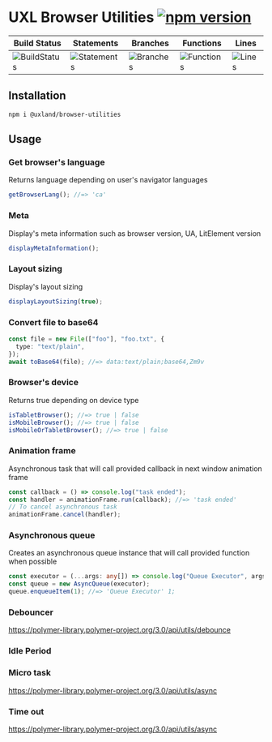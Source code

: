 # UXL Browser Utilities [![npm version](https://badge.fury.io/js/%40uxland%2Fbrowser-utilities.svg)](https://badge.fury.io/js/%40uxland%2Fbrowser-utilities)

| Build Status                                    | Statements                                    | Branches                                  | Functions                                   | Lines                               |
| ----------------------------------------------- | --------------------------------------------- | ----------------------------------------- | ------------------------------------------- | ----------------------------------- |
| ![BuildStatus](#buildstatus# "Building Status") | ![Statements](https://img.shields.io/badge/Coverage-92.19%25-brightgreen.svg "Make me better!") | ![Branches](https://img.shields.io/badge/Coverage-70.37%25-red.svg "Make me better!") | ![Functions](https://img.shields.io/badge/Coverage-79.17%25-red.svg "Make me better!") | ![Lines](https://img.shields.io/badge/Coverage-93.1%25-brightgreen.svg "Make me better!") |

## Installation

`npm i @uxland/browser-utilities`

## Usage

### Get browser's language

Returns language depending on user's navigator languages

```typescript
getBrowserLang(); //=> 'ca'
```

### Meta

Display's meta information such as browser version, UA, LitElement version

```typescript
displayMetaInformation();
```

### Layout sizing

Display's layout sizing

```typescript
displayLayoutSizing(true);
```

### Convert file to base64

```typescript
const file = new File(["foo"], "foo.txt", {
  type: "text/plain",
});
await toBase64(file); //=> data:text/plain;base64,Zm9v
```

### Browser's device

Returns true depending on device type

```typescript
isTabletBrowser(); //=> true | false
isMobileBrowser(); //=> true | false
isMobileOrTabletBrowser(); //=> true | false
```

### Animation frame

Asynchronous task that will call provided callback in next window animation frame

```typescript
const callback = () => console.log("task ended");
const handler = animationFrame.run(callback); //=> 'task ended'
// To cancel asynchronous task
animationFrame.cancel(handler);
```

### Asynchronous queue

Creates an asynchronous queue instance that will call provided function when possible

```typescript
const executor = (...args: any[]) => console.log("Queue Executor", args);
const queue = new AsyncQueue(executor);
queue.enqueueItem(1); //=> 'Queue Executor' 1;
```

### Debouncer

https://polymer-library.polymer-project.org/3.0/api/utils/debounce

### Idle Period

### Micro task

https://polymer-library.polymer-project.org/3.0/api/utils/async

### Time out

https://polymer-library.polymer-project.org/3.0/api/utils/async
